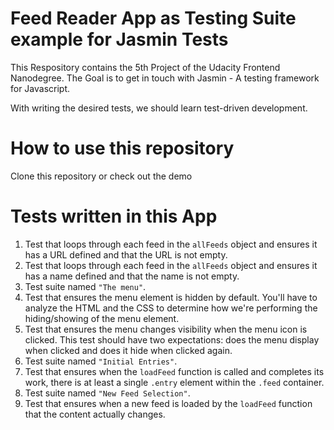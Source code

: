# Feed Reader App as Testing Suite example for Jasmin Tests
This Respository contains the 5th Project of the Udacity Frontend Nanodegree.
The Goal is to get in touch with Jasmin - A testing framework for Javascript.

With writing the desired tests, we should learn test-driven development.

# How to use this repository
Clone this repository or check out the demo

# Tests written in this App
1. Test that loops through each feed in the `allFeeds` object and ensures it has a URL defined and that the URL is not empty.
2. Test that loops through each feed in the `allFeeds` object and ensures it has a name defined and that the name is not empty.
3. Test suite named `"The menu"`.
4. Test that ensures the menu element is hidden by default. You'll have to analyze the HTML and the CSS to determine how we're performing the hiding/showing of the menu element.
5. Test that ensures the menu changes visibility when the menu icon is clicked. This test should have two expectations: does the menu display when clicked and does it hide when clicked again.
6. Test suite named `"Initial Entries"`.
7. Test that ensures when the `loadFeed` function is called and completes its work, there is at least a single `.entry` element within the `.feed` container.
8. Test suite named `"New Feed Selection"`.
9. Test that ensures when a new feed is loaded by the `loadFeed` function that the content actually changes.
